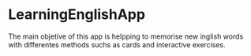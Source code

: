 # LearningEnglishApp
The main objetive of this app is helpping to memorise new inglish words with differentes methods suchs as cards and interactive exercises.
